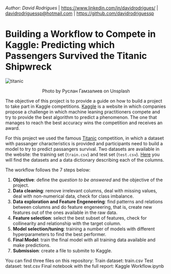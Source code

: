 *Author: David Rodrigues* | https://www.linkedin.com/in/davidrodrigues/ | davidrodriguessp@hotmail.com | https://github.com/davidrodriguessp

# Building a Workflow to Compete in Kaggle: Predicting which Passengers Survived the Titanic Shipwreck

![titanic](https://images.unsplash.com/photo-1500077423678-25eead48513a?ixlib=rb-1.2.1&ixid=MnwxMjA3fDB8MHxwaG90by1wYWdlfHx8fGVufDB8fHx8&auto=format&fit=crop&w=2070&q=80)

<center>Photo by Руслан Гамзалиев on Unsplash</center>

The objective of this project is to provide a guide on how to build a project to take part in Kaggle competitions. [Kaggle](https://www.kaggle.com/)  is a website in which companies propose a challenge in which machine leaning practitioners compete and try to provide the best algorithm to predict a phenomenon. The one that manages to reach the best accuracy wins the competition and receives an award.

For this project we used the famous [Titanic](https://www.kaggle.com/c/titanic) competition, in which a dataset with passanger characteristics is provided and participants need to build a model to try to predict passangers survival. Two datasets are available in the website: the training set (`train.csv`) and test set (`test.csv`). [Here](https://www.kaggle.com/c/titanic/data) you will find the datasets and a data dictionary describing each of the columns.

The workflow follows the 7 steps below:
1. **Objective**: define the *question to be answered* and the objective of the project.
2. **Data cleaning**: remove irrelevant columns, deal with missing values, deal with non-numerical data, check for class imbalance.
3. **Data exploration and Feature Engeneering**: find patterns and relations between columns and do feature engeneering, that is, create new features out of the ones available in the raw data.
4. **Feature selection**: select the best subset of features, check for collinearity and relationship with the target column.
5. **Model selection/tuning**: training a number of models with different hyperparameters to find the best performer.
6. **Final Model**: train the final model with all training data available and make predictions.
7. **Submission**: create a file to submite to Kaggle.

You can find three files on this repository:
Train dataset: train.csv
Test dataset: test.csv
Final notebook with the full report: Kaggle Workflow.ipynb
